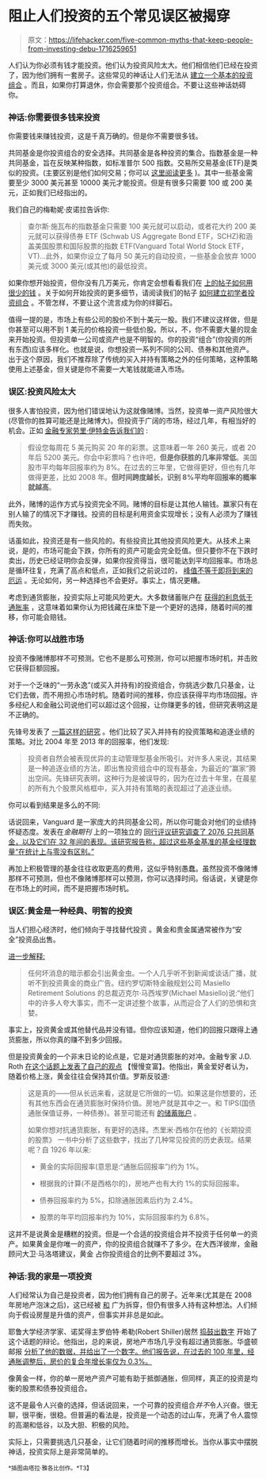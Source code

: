 # 阻止人们投资的五个常见误区被揭穿

> 原文：<https://lifehacker.com/five-common-myths-that-keep-people-from-investing-debu-1716259651>

人们认为你必须有钱才能投资。他们认为投资风险太大。他们相信他们已经在投资了，因为他们拥有一套房子。这些常见的神话让人们无法从 [建立一个基本的投资组合](https://lifehacker.com/how-to-build-an-easy-beginner-set-and-forget-investm-1686878594) 。而且，如果你打算退休，你会需要那个投资组合。不要让这些神话妨碍你。



### 神话:你需要很多钱来投资

你需要钱来赚钱投资，这是千真万确的。但是你不需要很多钱。

共同基金是你投资组合的安全选择。共同基金是各种投资的集合。指数基金是一种共同基金，旨在反映某种指数，如标准普尔 500 指数。交易所交易基金(ETF)是类似的投资。(主要区别是他们如何交易；你可以 [这里阅读更多](http://lifehacker.com/when-to-choose-etfs-instead-of-mutual-funds-for-your-in-1698023499) )。其中一些基金需要至少 3000 美元甚至 10000 美元才能投资。但是有很多只需要 100 或 200 美元，正如我们已经指出的。

我们自己的梅勒妮·皮诺拉告诉你:

> 查尔斯·施瓦布的指数基金只需要 100 美元就可以启动，或者花大约 200 美元就可以获得债券 ETF (Schwab US Aggregate Bond ETF，SCHZ)和涵盖美国股票和国际股票的指数 ETF(Vanguard Total World Stock ETF，VT)...此外，如果你设立了每月 50 美元的自动投资，一些基金会放弃 1000 美元或 3000 美元(或其他)的最低投资。

如果你想开始投资，但你没有几万美元，你肯定会想看看我们在 [上的帖子如何用很少的钱](https://lifehacker.com/get-started-investing-with-very-little-money-5910446) 。关于如何开始投资的更多细节，请阅读我们的帖子 [如何建立初学者投资组合](https://lifehacker.com/how-to-build-an-easy-beginner-set-and-forget-investm-1686878594) 。不管怎样，不要让这个流言成为你的绊脚石。

值得一提的是，市场上有些公司的股价不到十美元一股。我们不建议这样做，但是你甚至可以用不到 1 美元的价格投资一些低价股。所以，不，你不需要大量的现金来开始投资。但投资单一公司或资产也是不明智的。你的投资“组合”(你投资的所有东西)应该多样化。也就是说，你想投资一系列不同的公司、债券和其他资产。出于这个原因，我们不推荐除了传统的买入并持有策略之外的任何策略，这种策略使用上述基金，但关键是你不需要一大笔钱就能进入市场。

### 误区:投资风险太大

很多人害怕投资，因为他们错误地认为这就像赌博。当然，投资单一资产风险很大(尽管你的胜算可能还是比赌博大)。但投资于广阔的市场，经过几年，有相当好的机会。正如 [金融专家劳里·伊特金告诉我们的](http://twocents.lifehacker.com/psa-investing-your-money-is-not-the-same-as-gambling-1677649583) :

> 假设您每周花 5 美元购买 20 年的彩票。这意味着一年 260 美元，或者 20 年后 5200 美元。你会中彩票吗？也许吧，**但是你获胜的几率非常低**。美国股市平均每年回报率约为 8%。在过去的三年里，它做得更好，但也有几年做得更差，比如 2008 年。**但时间跨度越长，识别 8%平均年回报率的概率就越高**。

此外，赌博的运作方式与投资完全不同。赌博的目标是让其他人输钱。赢家只有在别人输了的情况下才赚钱。投资的目标是利用资金实现增长；没有人必须为了赚钱而失败。

话虽如此，投资还是有一些风险的。有些投资比其他投资风险更大。从技术上来说，是的，市场可能会下跌，你所有的资产可能会完全贬值。但只要你不在下跌时卖出，历史已经证明你会反弹，如果你投资得当，很可能达到平均回报率。市场总是循环往复，充满了高点和低点，正如我们之前说过的， [峰值不等于即将到来的厄运](http://twocents.lifehacker.com/is-the-stock-market-going-to-crash-soon-1690802962#_ga=1.169199777.1662698338.1411053142) 。无论如何，另一种选择也不会更好。事实上，情况更糟。

考虑到通货膨胀，投资实际上可能风险更大。大多数储蓄账户在 [获得的利息低于通胀率](https://lifehacker.com/consider-inflation-if-you-re-still-scared-of-investing-1672032060) ，这意味着如果你认为把钱藏在床垫下是一个更好的选择，随着时间的推移，你可能会赔钱。

### 神话:你可以战胜市场

投资不像赌博那样不可预测。它也不是那么可预测，你可以把握市场时机，并击败它获得巨额回报。

对于一个乏味的“一劳永逸”(或买入并持有)的投资组合，你挑选少数几只基金，让它们去做，而不用担心市场时机。随着时间的推移，你应该获得平均市场回报。许多经纪人和金融公司说他们可以超过这个回报，让你赚更多的钱，但研究表明这是不正确的。

先锋号发表了 [一篇这样的研究](https://pressroom.vanguard.com/content/nonindexed/Quantifying_the_impact_of_chasing_fund_performance_July_2014.pdf) 。他们比较了买入并持有的投资策略和追逐业绩的策略。对比 2004 年至 2013 年的回报率，他们发现:

> 投资者自然会被表现优异的主动管理型基金所吸引。对许多人来说，其结果是一种追逐业绩的方法，即出售投资组合中的现有基金，为最近的“赢家”腾出空间。先锋研究表明，这种行为是被误导的，因为在过去十年里，在晨星的所有九个股票风格框中，买入并持有策略的表现超过了追逐业绩。

你可以看到结果是多么的不同:

话说回来，Vanguard 是一家庞大的共同基金公司，所以你可能会对他们的业绩持怀疑态度。发表在*金融期刊* 上的一项独立的 [同行评议研究调查了 2076 只共同基金，以及它们在 32 年间的表现。该研究报告称，超过这些基金基准的基金经理数量“在统计上与零没有区别。”](http://onlinelibrary.wiley.com/doi/10.1111/j.1540-6261.2009.01527.x/abstract)

再加上积极管理的基金往往收取更高的费用，这似乎特别愚蠢。虽然投资不像赌博那样不可预测，但也不像赌博那样可以预测，你可以选择时间。俗话说，关键是你在市场上的时间，而不是把握市场时机。

### 误区:黄金是一种经典、明智的投资

当人们担心经济时，他们倾向于寻找替代投资 。黄金和贵金属通常被作为“安全”投资品出售。

[进一步解释:](http://www.bankrate.com/finance/investing/5-investing-myths-debunked-3.aspx)

> 任何坏消息的暗示都会引出黄金虫。一个人几乎听不到新闻或谈话广播，就听不到投资黄金的商业广告。纽约罗切斯特金融规划公司 Masiello Retirement Solutions 的总裁迈克尔·马西埃罗(Michael Masiello)说:“他们中的许多人夸大事实，而不一定讲述整个故事，从而迎合了人们的恐惧和贪婪。

事实上，投资黄金或其他替代品并没有错。但你应该知道，他们的回报只跟得上通货膨胀，所以你真的赚不到多少回报。

但是投资黄金的一个非末日论的论点是，它是对通货膨胀的对冲。金融专家 J.D. Roth [在这个话题上发表了自己的观点](http://www.getrichslowly.org/blog/2011/05/10/investing-in-gold/) 【慢慢变富】。他指出，黄金爱好者认为，随着价格上涨，黄金往往会保持其价值。罗斯反驳道:

> 这是真的——但从长远来看，这就是它所做的一切。如果这是你想要的，还有其他东西会在通货膨胀时保持价值。房地产就是其中之一。和 TIPS(国债通胀保值证券，一种债券)。甚至可能还有 [的储蓄账户](http://www.getrichslowly.org/blog/2007/03/21/which-online-high-yield-savings-account-is-best/) 。
> 
> 如果你想对抗通货膨胀，有更好的选择。杰里米·西格尔在他的《长期投资的股票》 一书中分析了这些数字，找出了几种常见投资的历史表现。结果呢？自 1926 年以来:
> 
> *   黄金的实际回报率(意思是:“通胀后回报率”)约为 1%。
>     
> *   根据我的计算(不是西格尔的)，房地产也有大约 1%的实际回报率。
>     
> *   债券回报率约为 5%，扣除通胀因素后约为 2.4%。
>     
> *   股票的年平均回报率约为 10%，实际回报率约为 6.8%。

这并不是说黄金是糟糕的投资。但是一个合适的投资组合并不投资于任何单一的资产。如果黄金是你唯一的资产，你的投资组合就赚不了多少。在大西洋彼岸，金融顾问大卫·马洛塔建议，黄金 占你投资组合的比例不要超过 3%。

### 神话:我的家是一项投资

人们经常认为自己是投资者，因为他们拥有自己的房子。近年来(尤其是在 2008 年房地产泡沫之后)，这已经被 [和](https://lifehacker.com/should-i-buy-a-home-or-just-keep-renting-1699277766) 广为拆穿，但仍有很多人持有这种想法。人们倾向于假设房屋是升值的资产，但事实并非总是如此。

耶鲁大学经济学家、诺奖得主罗伯特·希勒(Robert Shiller)居然 [捣鼓出数字](http://www.econ.yale.edu/~shiller/data.htm) 开始了这个话题的辩论。他指出，总的来说，房地产市场几乎没有超过通货膨胀。华盛顿邮报 [分析了他的数据，并给出了一个数字。他们报告说，在过去的 100 年里，经通胀调整后，房价的复合年增长率仅为 0.3%。](http://www.washingtonpost.com/opinions/catherine-rampell-americans-think-owning-a-home-is-better-for-them-than-it-is/2014/04/21/5e9f4dd2-c979-11e3-93eb-6c0037dde2ad_story.html)

像黄金一样，你的单一房地产资产可能有助于抵御通胀，但同样，真正的投资是均衡的股票和债券投资组合。

这不是最令人兴奋的选择，但话说回来，一个可靠的投资组合*并不*令人兴奋。很无聊，很平衡，很稳。但普遍的看法是，投资是一个动态的过山车，充满了令人震惊的高潮和低谷，以及大胆、积极的风险。

实际上，只需要挑选几只基金，让它们随着时间的推移而增长。当你从事实中摆脱神话，投资实际上是非常简单的。

<small>*插图由塔拉·雅各比创作。*T3】</small>